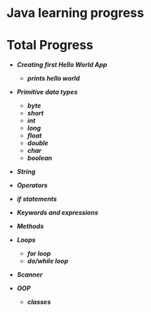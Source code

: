 # Java learning progress

# Total Progress
 * **_Creating first Hello World App_**
   - **_prints hello world_**
 
 * **_Primitive data types_**
   - **_byte_**
   - **_short_**
   - **_int_**
   - **_long_**
   - **_float_**
   - **_double_**
   - **_char_**
   - **_boolean_**
 
 * **_String_**
 * **_Operators_**
 * **_if statements_**
 * **_Keywords and expressions_**
 * **_Methods_**
 * **_Loops_**
    - **_for loop_**
    - **_do/while loop_**
 * **_Scanner_**
 * **_OOP_**
    - **_classes_**
 